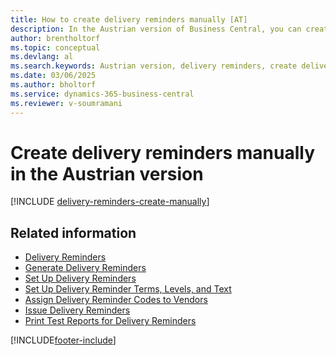 ```yaml
---
title: How to create delivery reminders manually [AT]
description: In the Austrian version of Business Central, you can create delivery reminders when a purchase isn't delivered as expected.
author: brentholtorf
ms.topic: conceptual
ms.devlang: al
ms.search.keywords: Austrian version, delivery reminders, create delivery reminders
ms.date: 03/06/2025
ms.author: bholtorf
ms.service: dynamics-365-business-central
ms.reviewer: v-soumramani
---
```


# Create delivery reminders manually in the Austrian version

[!INCLUDE [delivery-reminders-create-manually](../includes/ATCHDE/delivery-reminders-create-manually.md)]

## Related information

- [Delivery Reminders](delivery-reminders.md)  
- [Generate Delivery Reminders](how-to-generate-delivery-reminders.md)  
- [Set Up Delivery Reminders](how-to-set-up-delivery-reminders.md)  
- [Set Up Delivery Reminder Terms, Levels, and Text](how-to-set-up-delivery-reminder-terms-levels-and-text.md)  
- [Assign Delivery Reminder Codes to Vendors](how-to-assign-delivery-reminder-codes-to-vendors.md)  
- [Issue Delivery Reminders](how-to-issue-delivery-reminders.md)  
- [Print Test Reports for Delivery Reminders](how-to-print-test-reports-for-delivery-reminders.md)  

[!INCLUDE[footer-include](../../includes/footer-banner.md)]

